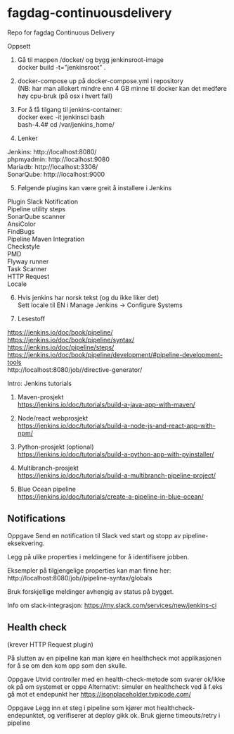 # fagdag-continuousdelivery
Repo for fagdag Continuous Delivery

Oppsett

1) Gå til mappen /docker/ og bygg jenkinsroot-image  
docker build -t="jenkinsroot" .  

2) docker-compose up på docker-compose.yml i repository  
(NB: har man allokert mindre enn 4 GB minne til docker kan det medføre høy cpu-bruk (på osx i hvert fall)  

3) For å få tilgang til jenkins-container:  
docker exec -it jenkinsci bash  
bash-4.4# cd /var/jenkins_home/  

4) Lenker

Jenkins: http://localhost:8080/  
phpmyadmin: http://localhost:9080  
Mariadb: http://localhost:3306/  
SonarQube: http://localhost:9000

5) Følgende plugins kan være greit å installere i Jenkins

Plugin Slack Notification  
Pipeline utility steps  
SonarQube scanner  
AnsiColor  
FindBugs  
Pipeline Maven Integration  
Checkstyle  
PMD  
Flyway runner  
Task Scanner  
HTTP Request  
Locale  

6) Hvis jenkins har norsk tekst (og du ikke liker det)  
Sett locale til EN i Manage Jenkins -> Configure Systems  

7) Lesestoff  

https://jenkins.io/doc/book/pipeline/  
https://jenkins.io/doc/book/pipeline/syntax/  
https://jenkins.io/doc/pipeline/steps/  
https://jenkins.io/doc/book/pipeline/development/#pipeline-development-tools  
http://localhost:8080/job/<jobbnavn>/directive-generator/  




Intro: Jenkins tutorials

1) Maven-prosjekt  
https://jenkins.io/doc/tutorials/build-a-java-app-with-maven/  

2) Node/react webprosjekt  
https://jenkins.io/doc/tutorials/build-a-node-js-and-react-app-with-npm/  

3) Python-prosjekt (optional)  
https://jenkins.io/doc/tutorials/build-a-python-app-with-pyinstaller/  

4) Multibranch-prosjekt  
https://jenkins.io/doc/tutorials/build-a-multibranch-pipeline-project/  

5) Blue Ocean pipeline  
https://jenkins.io/doc/tutorials/create-a-pipeline-in-blue-ocean/  


## Notifications


Oppgave
Send en notification til Slack ved start og stopp av pipeline-eksekvering.

Legg på ulike properties i meldingene for å identifisere jobben.

Eksempler på tilgjengelige properties kan man finne her: http://localhost:8080/job/<jobbnavn>/pipeline-syntax/globals

Bruk forskjellige meldinger avhengig av status på bygget.

Info om slack-integrasjon: https://my.slack.com/services/new/jenkins-ci


## Health check
(krever HTTP Request plugin)

På slutten av en pipeline kan man kjøre en healthcheck mot applikasjonen for å se om den kom opp som den skulle.

Oppgave
Utvid controller med en health-check-metode som svarer ok/ikke ok på om systemet er oppe
Alternativt: simuler en healthcheck ved å f.eks gå mot et endepunkt her https://jsonplaceholder.typicode.com/

Oppgave
Legg inn et steg i pipeline som kjører mot healthcheck-endepunktet, og verifiserer at deploy gikk ok.
Bruk gjerne timeouts/retry i pipeline

